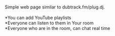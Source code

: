 <br>Simple web page similar to dubtrack.fm/plug.dj.</br>
<br>*You can add YouTube playlists</br>
*Everyone can listen to them in Your room<br>
*Everyone who are in the room, can chat real time
